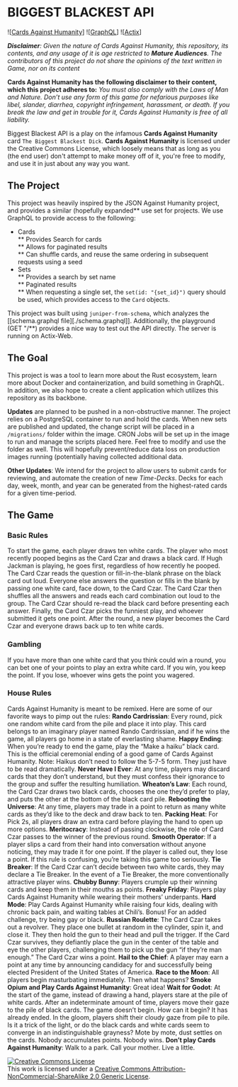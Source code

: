 # BIGGEST BLACKEST API

![[Cards Against Humanity][cah-image]] ![[GraphQL][graphql-image]] ![[Actix][actix-image]]

***Disclaimer**: Given the nature of Cards Against Humanity, this repository, its contents, and any usage of it is age restricted to ***Mature Audiences***. The contributors of this project do not share the opinions of the text written in Game, nor on its content*

**Cards Against Humanity has the following disclaimer to their content, which this project adheres to:**
*You must also comply with the Laws of Man and Nature. Don’t use any form of this game for nefarious purposes like libel, slander, diarrhea, copyright infringement, harassment, or death. If you break the law and get in trouble for it, Cards Against Humanity is free of all liability.*

Biggest Blackest API is a play on the *in*famous **Cards Against Humanity** card `The Biggest Blackest Dick`. **Cards Against Humanity** is licensed under the Creative Commons License, which loosely means that as long as you (the end user) don't attempt to make money off of it, you're free to modify, and use it in just about any way you want.

## The Project
This project was heavily inspired by the JSON Against Humanity project, and provides a similar (hopefully expanded** use set for projects. We use GraphQL to provide access to the following:
* Cards  
** Provides Search for cards  
** Allows for paginated results  
** Can shuffle cards, and reuse the same ordering in subsequent requests using a seed  
* Sets  
** Provides a search by set name  
** Paginated results  
** When requesting a single set, the `set(id: "{set_id}")` query should be used, which provides access to the `Card` objects.  

This project was built using `juniper-from-schema`, which analyzes the [[schema.graphql file][./schema.graphql]]. Additionally, the playground (GET "/**) provides a nice way to test out the API directly. The server is running on Actix-Web.

## The Goal
This project is was a tool to learn more about the Rust ecosystem, learn more about Docker and containerization, and build something in GraphQL. In addition, we also hope to create a client application which utilizes this repository as its backbone.

**Updates** are planned to be pushed in a non-obstructive manner. The project relies on a PostgreSQL container to run and hold the cards. When new sets are published and updated, the change script will be placed in a `/migrations/` folder within the image. CRON Jobs will be set up in the image to run and manage the scripts placed here. Feel free to modify and use the folder as well. This will hopefully prevent/reduce data loss on production images running (potentially having collected additional data.

**Other Updates**: We intend for the project to allow users to submit cards for reviewing, and automate the creation of new *Time-Decks*. Decks for each day, week, month, and year can be generated from the highest-rated cards for a given time-period.

## The Game
### Basic Rules
To start the game, each player draws ten white cards.
The player who most recently pooped begins as the Card Czar
and draws a black card. If Hugh Jackman is playing, he goes first,
regardless of how recently he pooped.
The Card Czar reads the question or fill-in-the-blank phrase on the
black card out loud. Everyone else answers the question or fills in
the blank by passing one white card, face down, to the Card Czar.
The Card Czar then shuffles all the answers and reads each card
combination out loud to the group. The Card Czar should re-read
the black card before presenting each answer. Finally, the Card
Czar picks the funniest play, and whoever submitted it gets
one point.
After the round, a new player becomes the Card Czar and everyone
draws back up to ten white cards.
### Gambling
If you have more than one white card that you think could win a
round, you can bet one of your points to play an extra white card.
If you win, you keep the point. If you lose, whoever wins gets the
point you wagered.
### House Rules
Cards Against Humanity is meant to be remixed. Here are some of
our favorite ways to pimp out the rules:
**Rando Cardrissian**: Every round, pick one random white card from
the pile and place it into play. This card belongs to an imaginary
player named Rando Cardrissian, and if he wins the game, all
players go home in a state of everlasting shame.
**Happy Ending**: When you’re ready to end the game, play the
“Make a haiku” black card. This is the official ceremonial ending of
a good game of Cards Against Humanity. Note: Haikus don’t need
to follow the 5-7-5 form. They just have to be read dramatically.
**Never Have I Ever**: At any time, players may discard cards that
they don’t understand, but they must confess their ignorance to the
group and suffer the resulting humiliation.
**Wheaton’s Law**: Each round, the Card Czar draws two black
cards, chooses the one they’d prefer to play, and puts the other at
the bottom of the black card pile.
**Rebooting the Universe**: At any time, players may trade in a point
to return as many white cards as they’d like to the deck and draw
back to ten.
**Packing Heat**: For Pick 2s, all players draw an extra card before
playing the hand to open up more options.
**Meritocracy**: Instead of passing clockwise, the role of Card Czar
passes to the winner of the previous round.
**Smooth Operator**: If a player slips a card from their hand into
conversation without anyone noticing, they may trade it for one
point. If the player is called out, they lose a point. If this rule is
confusing, you’re taking this game too seriously.
**Tie Breaker**: If the Card Czar can’t decide between two white
cards, they may declare a Tie Breaker. In the event of a Tie Breaker,
the more conventionally attractive player wins.
**Chubby Bunny**: Players crumple up their winning cards and keep
them in their mouths as points.
**Freaky Friday**: Players play Cards Against Humanity while wearing
their mothers’ underpants.
**Hard Mode**: Play Cards Against Humanity while raising four kids,
dealing with chronic back pain, and waiting tables at Chili’s. Bonus!
For an added challenge, try being gay or black.
**Russian Roulette**: The Card Czar takes out a revolver. They place
one bullet at random in the cylinder, spin it, and close it. They then
hold the gun to their head and pull the trigger. If the Card Czar
survives, they defiantly place the gun in the center of the table
and eye the other players, challenging them to pick up the gun “if
they’re man enough.” The Card Czar wins a point.
**Hail to the Chief**: A player may earn a point at any time by
announcing candidacy for and successfully being elected President
of the United States of America.
**Race to the Moon**: All players begin masturbating immediately.
Then what happens?
**Smoke Opium and Play Cards Against Humanity**: Great idea!
**Wait for Godot**: At the start of the game, instead of drawing a
hand, players stare at the pile of white cards. After an indeterminate
amount of time, players move their gaze to the pile of black cards.
The game doesn’t begin. How can it begin? It has already ended.
In the gloom, players shift their cloudy gaze from pile to pile. Is it
a trick of the light, or do the black cards and white cards seem to
converge in an indistinguishable grayness? Mote by mote, dust
settles on the cards. Nobody accumulates points. Nobody wins.
**Don’t play Cards Against Humanity**: Walk to a park. Call your
mother. Live a little.

<a rel="license" href="http://creativecommons.org/licenses/by-nc-sa/2.0/"><img alt="Creative Commons License" style="border-width:0" src="https://i.creativecommons.org/l/by-nc-sa/2.0/88x31.png" /></a><br />This work is licensed under a <a rel="license" href="http://creativecommons.org/licenses/by-nc-sa/2.0/">Creative Commons Attribution-NonCommercial-ShareAlike 2.0 Generic License</a>.

[cah-image]: ./images/cah-image.jpg
[graphql-image]: ./images/gql-image.svg
[actix-image]: ./images/actix-image.png
